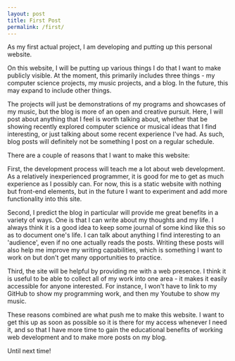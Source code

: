 ```yaml
---
layout: post
title: First Post
permalink: /first/
---
```

As my first actual project, I am developing and putting up this personal website. 

On this website, I will be putting up various things I do that I want to make publicly visible. At the moment, this primarily includes three things - my computer science projects, my music projects, and a blog. In the future, this may expand to include other things.

The projects will just be demonstrations of my programs and showcases of my music, but the blog is more of an open and creative pursuit. Here, I will post about anything that I feel is worth talking about, whether that be showing recently explored computer science or musical ideas that I find interesting, or just talking about some recent experience I've had. As such, blog posts will definitely not be something I post on a regular schedule.

There are a couple of reasons that I want to make this website:

First, the development process will teach me a lot about web development. As a relatively inexperienced programmer, it is good for me to get as much experience as I possibly can. For now, this is a static website with nothing but front-end elements, but in the future I want to experiment and add more functionality into this site.

Second, I predict the blog in particular will provide me great benefits in a variety of ways. One is that I can write about my thoughts and my life. I always think it is a good idea to keep some journal of some kind like this so as to document one's life. I can talk about anything I find interesting to an 'audience', even if no one actually reads the posts. Writing these posts will also help me improve my writing capabilities, which is something I want to work on but don't get many opportunities to practice.

Third, the site will be helpful by providing me with a web presence. I think it is useful to be able to collect all of my work into one area - it makes it easily accessible for anyone interested. For instance, I won't have to link to my GitHub to show my programming work, and then my Youtube to show my music.

These reasons combined are what push me to make this website. I want to get this up as soon as possible so it is there for my access whenever I need it, and so that I have more time to gain the educational benefits of working web development and to make more posts on my blog.

Until next time!